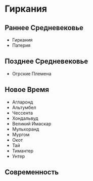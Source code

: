 # Гиркания

## Раннее Средневековье

*   Гиркания
*   Патерия

## Позднее Средневековье

*   Огрские Племена

## Новое Время

*   Агларонд
*   Альтумбел
*   Чессента
*   Хондальвуд
*   Великий Имаскар
*   Мульхоранд
*   Мургом
*   Окот
*   Тай
*   Тимантер
*   Унтер

## Современность
